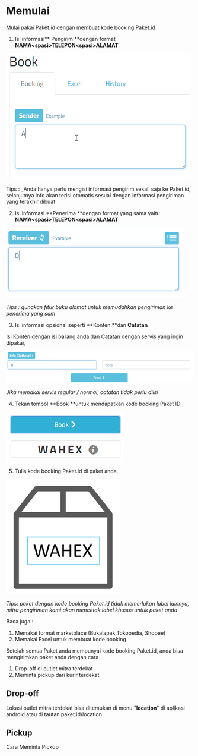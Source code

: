 # Memulai

Mulai pakai Paket.id dengan membuat kode booking Paket.id



1. Isi informasi** Pengirim **dengan format **NAMA&lt;spasi&gt;TELEPON&lt;spasi&gt;ALAMAT**

![](/assets/penerima2.gif)

Tips : _Anda hanya perlu mengisi informasi pengirim sekali saja ke Paket.id, selanjutnya info akan terisi otomatis sesuai dengan informasi pengiriman yang terakhir dibuat





2. Isi informasi **Penerima **dengan format yang sama yaitu **NAMA&lt;spasi&gt;TELEPON&lt;spasi&gt;ALAMAT**

![](/assets/penerima3.gif)

_Tips : gunakan fitur buku alamat untuk memudahkan pengiriman ke penerima yang sam_



3. Isi informasi opsional seperti **Konten **dan **Catatan**

Isi Konten dengan isi barang anda dan Catatan dengan servis yang ingin dipakai,

![](/assets/penerima4.gif)

_Jika memakai servis regular / normal, catatan tidak perlu diisi_



4. Tekan tombol **Book **untuk mendapatkan kode booking Paket ID

![](/assets/book.png)



5. Tulis kode booking Paket.id di paket anda, 

![](/assets/box2.png)

_Tips: paket dengan kode booking Paket.id tidak memerlukan label lainnya, mitra pengiriman kami akan mencetak label khusus untuk paket anda_

Baca juga :

1. Memakai format marketplace \(Bukalapak,Tokopedia, Shopee\)
2. Memakai Excel untuk membuat kode booking

Setelah semua Paket anda mempunyai kode booking Paket.id, anda bisa mengirimkan paket anda dengan cara

1. Drop-off di outlet mitra terdekat
2. Meminta pickup dari kurir terdekat

## Drop-off

Lokasi outlet mitra terdekat bisa ditemukan di menu "**location**" di aplikasi android atau di tautan paket.id/location

## Pickup

Cara Meminta Pickup

